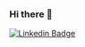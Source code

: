 ### Hi there 👋

[![Linkedin Badge](https://img.shields.io/badge/badge-Mario%20Cesar%20Jr-blue?style=flat-square&logo=Linkedin&logoColor=white&link=https://www.linkedin.com/in/mcsjunior)](https://www.linkedin.com/in/mcsjunior)
<!--
**MarioCesarJr/MarioCesarJr** is a ✨ _special_ ✨ repository because its `README.md` (this file) appears on your GitHub profile.

Here are some ideas to get you started:

- 🔭 I’m currently working on ...
- 🌱 I’m currently learning ...
- 👯 I’m looking to collaborate on ...
- 🤔 I’m looking for help with ...
- 💬 Ask me about ...
- 📫 How to reach me: ...
- 😄 Pronouns: ...
- ⚡ Fun fact: ...
-->
